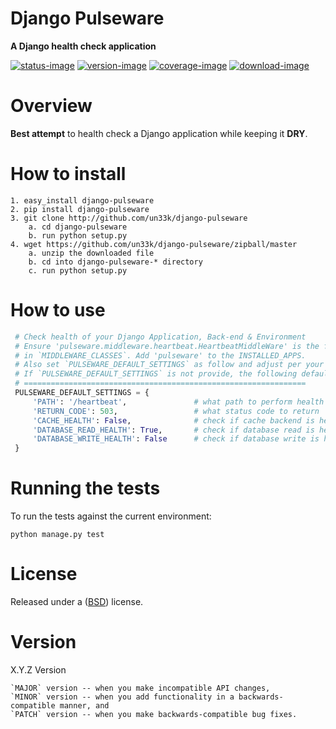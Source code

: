 Django Pulseware
====================

**A Django health check application**

[![status-image]][status-link]
[![version-image]][version-link]
[![coverage-image]][coverage-link]
[![download-image]][download-link]


Overview
====================

**Best attempt** to health check a Django application while keeping it **DRY**.


How to install
====================

    1. easy_install django-pulseware
    2. pip install django-pulseware
    3. git clone http://github.com/un33k/django-pulseware
        a. cd django-pulseware
        b. run python setup.py
    4. wget https://github.com/un33k/django-pulseware/zipball/master
        a. unzip the downloaded file
        b. cd into django-pulseware-* directory
        c. run python setup.py


How to use
====================

   ```python
    # Check health of your Django Application, Back-end & Environment
    # Ensure 'pulseware.middleware.heartbeat.HeartbeatMiddleWare' is the first middleware
    # in `MIDDLEWARE_CLASSES`. Add 'pulseware' to the INSTALLED_APPS.
    # Also set `PULSEWARE_DEFAULT_SETTINGS` as follow and adjust per your needs.
    # If `PULSEWARE_DEFAULT_SETTINGS` is not provide, the following default will be used
    # ===============================================================
    PULSEWARE_DEFAULT_SETTINGS = {
        'PATH': '/heartbeat',               # what path to perform health check
        'RETURN_CODE': 503,                 # what status code to return
        'CACHE_HEALTH': False,              # check if cache backend is healthy
        'DATABASE_READ_HEALTH': True,       # check if database read is healthy
        'DATABASE_WRITE_HEALTH': False      # check if database write is healthy
    }
   ```

Running the tests
====================

To run the tests against the current environment:

    python manage.py test


License
====================

Released under a ([BSD](LICENSE.md)) license.


Version
====================
X.Y.Z Version

    `MAJOR` version -- when you make incompatible API changes,
    `MINOR` version -- when you add functionality in a backwards-compatible manner, and
    `PATCH` version -- when you make backwards-compatible bug fixes.

[status-image]: https://secure.travis-ci.org/un33k/django-pulseware.png?branch=master
[status-link]: http://travis-ci.org/un33k/django-pulseware?branch=master

[version-image]: https://img.shields.io/pypi/v/django-pulseware.svg
[version-link]: https://pypi.python.org/pypi/django-pulseware

[coverage-image]: https://coveralls.io/repos/un33k/django-pulseware/badge.svg
[coverage-link]: https://coveralls.io/r/un33k/django-pulseware

[download-image]: https://img.shields.io/pypi/dm/django-pulseware.svg
[download-link]: https://pypi.python.org/pypi/django-pulseware
